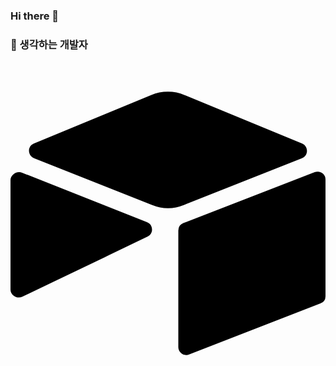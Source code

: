 ### Hi there 👋
### 🤔 생각하는 개발자
### <svg role="img" viewBox="0 0 24 24" xmlns="http://www.w3.org/2000/svg"><title>Airtable</title><path d="M11.992 1.966c-.434 0-.87.086-1.28.257L1.779 5.917c-.503.208-.49.908.012 1.116l8.982 3.558a3.266 3.266 0 0 0 2.454 0l8.982-3.558c.503-.196.503-.908.012-1.116l-8.957-3.694a3.255 3.255 0 0 0-1.272-.257zM23.4 8.056a.589.589 0 0 0-.222.045l-10.012 3.877a.612.612 0 0 0-.38.564v8.896a.6.6 0 0 0 .821.552L23.62 18.1a.583.583 0 0 0 .38-.551V8.653a.6.6 0 0 0-.6-.596zM.676 8.095a.644.644 0 0 0-.48.19C.086 8.396 0 8.53 0 8.69v8.355c0 .442.515.737.908.54l6.27-3.006.307-.147 2.969-1.436c.466-.22.43-.908-.061-1.092L.883 8.138a.57.57 0 0 0-.207-.044z"/></svg>
<!--
**seongjo-seo/seongjo-seo** is a ✨ _special_ ✨ repository because its `README.md` (this file) appears on your GitHub profile.

Here are some ideas to get you started:

- 🔭 I’m currently working on ...
- 🌱 I’m currently learning ...
- 👯 I’m looking to collaborate on ...
- 🤔 I’m looking for help with ...
- 💬 Ask me about ...
- 📫 How to reach me: ...
- 😄 Pronouns: ...
- ⚡ Fun fact: ...
-->
